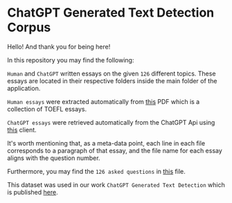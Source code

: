 # ChatGPT Generated Text Detection Corpus

Hello! And thank you for being here!

In this repository you may find the following:

 ``Human`` and ``ChatGPT`` written essays on the given ``126`` different topics. These essays are located in their respective folders inside the main folder of the application.


``Human essays`` were extracted automatically from [this](https://englishclubmskh.files.wordpress.com/2018/09/toefl-essays.pdf) PDF which is a collection of TOEFL essays.

``ChatGPT essays`` were retrieved automatically from the ChatGPT Api using [this](https://github.com/acheong08/ChatGPT) client.

It's worth mentioning that, as a meta-data point, each line in each file corresponds to a paragraph of that essay, and the file name for each essay aligns with the question number.

Furthermore, you may find the ``126 asked questions`` in [this](https://github.com/rexshijaku/chatgpt-generated-text-detection-corpus/blob/main/full_texts/questions.txt) file.

This dataset was used in our work ``ChatGPT Generated Text Detection`` which is published [here](https://www.researchgate.net/publication/366898047_ChatGPT_Generated_Text_Detection).
